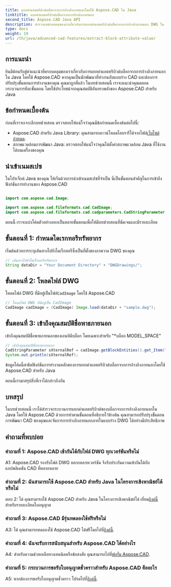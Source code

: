 ```yaml
---
title: แยกค่าแอตทริบิวต์บล็อกจากการอ้างอิงภายนอกโดยใช้ Aspose.CAD ใน Java
linktitle: แยกค่าแอตทริบิวต์บล็อกจากการอ้างอิงภายนอก
second_title: Aspose.CAD Java API
description: สำรวจบทช่วยสอนของเราเกี่ยวกับการแยกค่าแอตทริบิวต์บล็อกจากการอ้างอิงภายนอก DWG ใน Java โดยใช้ Aspose.CAD ปรับปรุงขั้นตอนการพัฒนา CAD ของคุณได้อย่างง่ายดาย
type: docs
weight: 19
url: /th/java/advanced-cad-features/extract-block-attribute-value/
---
```

## การแนะนำ

ยินดีต้อนรับสู่คำแนะนำที่ครอบคลุมของเราเกี่ยวกับการแยกค่าแอตทริบิวต์บล็อกจากการอ้างอิงภายนอกใน Java โดยใช้ Aspose.CAD หากคุณเป็นนักพัฒนาที่ทำงานกับแบบร่าง CAD และต้องการปรับปรุงขั้นตอนการทำงานของคุณ คุณมาถูกที่แล้ว ในบทช่วยสอนนี้ เราจะแนะนำคุณตลอดกระบวนการทีละขั้นตอน โดยใช้ประโยชน์จากคุณสมบัติอันทรงพลังของ Aspose.CAD สำหรับ Java

## ข้อกำหนดเบื้องต้น

ก่อนที่เราจะเจาะลึกบทช่วยสอน ตรวจสอบให้แน่ใจว่าคุณมีข้อกำหนดเบื้องต้นต่อไปนี้:

-  Aspose.CAD สำหรับ Java Library: คุณสามารถดาวน์โหลดไลบรารีได้จากไฟล์[เว็บไซต์กำหนด](https://releases.aspose.com/cad/java/).
- สภาพแวดล้อมการพัฒนา Java: ตรวจสอบให้แน่ใจว่าคุณได้ตั้งค่าสภาพแวดล้อม Java ที่ใช้งานได้บนเครื่องของคุณ

## นำเข้าเนมสเปซ

ในโปรเจ็กต์ Java ของคุณ ให้เริ่มด้วยการนำเข้าเนมสเปซที่จำเป็น นี่เป็นขั้นตอนสำคัญในการเข้าถึงฟังก์ชันการทำงานของ Aspose.CAD

```java

import com.aspose.cad.Image;

import com.aspose.cad.fileformats.cad.CadImage;
import com.aspose.cad.fileformats.cad.cadparameters.CadStringParameter;
```

ตอนนี้ เราจะแบ่งโค้ดตัวอย่างออกเป็นหลายขั้นตอนเพื่อให้มีบทช่วยสอนที่ชัดเจนและมีรายละเอียด

## ขั้นตอนที่ 1: กำหนดไดเรกทอรีทรัพยากร

เริ่มต้นด้วยการระบุเส้นทางไปยังไดเร็กทอรีซึ่งเป็นที่ตั้งของภาพวาด DWG ของคุณ

```java
// เส้นทางไปยังไดเร็กทอรีทรัพยากร
String dataDir = "Your Document Directory" + "DWGDrawings/";
```

## ขั้นตอนที่ 2: โหลดไฟล์ DWG

โหลดไฟล์ DWG ที่มีอยู่เป็นไฟล์`CadImage` โดยใช้ Aspose.CAD

```java
// โหลดไฟล์ DWG ที่มีอยู่เป็น CadImage
CadImage cadImage = (CadImage) Image.load(dataDir + "sample.dwg");
```

## ขั้นตอนที่ 3: เข้าถึงคุณสมบัติชื่อพาธภายนอก

เข้าถึงคุณสมบัติชื่อพาธภายนอกของเอนทิตีบล็อก โดยเฉพาะสำหรับ "*บล็อก MODEL_SPACE"

```java
// เข้าถึงคุณสมบัติชื่อพาธภายนอก
CadStringParameter sXternalRef = cadImage.getBlockEntities().get_Item("*MODEL_SPACE").getXRefPathName();
System.out.println(sXternalRef);
```

ข้อมูลโค้ดนี้สาธิตฟังก์ชันการทำงานหลักของการแยกค่าแอตทริบิวต์บล็อกจากการอ้างอิงภายนอกโดยใช้ Aspose.CAD สำหรับ Java

ตอนนี้เรามาสรุปสิ่งที่เราได้กล่าวถึงกัน

## บทสรุป

ในบทช่วยสอนนี้ เราได้สำรวจกระบวนการแยกค่าแอตทริบิวต์ของบล็อกจากการอ้างอิงภายนอกใน Java โดยใช้ Aspose.CAD ด้วยการทำตามขั้นตอนที่อธิบายไว้ข้างต้น คุณสามารถปรับปรุงขั้นตอนการพัฒนา CAD ของคุณและจัดการการอ้างอิงภายนอกภายในแบบร่าง DWG ได้อย่างมีประสิทธิภาพ

## คำถามที่พบบ่อย

### คำถามที่ 1: Aspose.CAD เข้ากันได้กับไฟล์ DWG ทุกเวอร์ชันหรือไม่

A1: Aspose.CAD รองรับไฟล์ DWG หลากหลายเวอร์ชัน จึงรับประกันความเข้ากันได้กับแอปพลิเคชัน CAD ที่หลากหลาย

### คำถามที่ 2: ฉันสามารถใช้ Aspose.CAD สำหรับ Java ในโครงการเชิงพาณิชย์ได้หรือไม่

 ตอบ 2: ได้ คุณสามารถใช้ Aspose.CAD สำหรับ Java ในโครงการเชิงพาณิชย์ได้ เยี่ยม[ลิงค์นี้](https://purchase.aspose.com/buy) สำหรับรายละเอียดใบอนุญาต

### คำถามที่ 3: Aspose.CAD มีรุ่นทดลองใช้ฟรีหรือไม่

 A3: ได้ คุณสามารถทดลองใช้ Aspose.CAD ได้ฟรีโดยไปที่[ลิงค์นี้](https://releases.aspose.com/).

### คำถามที่ 4: ฉันจะรับการสนับสนุนสำหรับ Aspose.CAD ได้อย่างไร

 A4: สำหรับความช่วยเหลือทางเทคนิคหรือข้อสงสัย คุณสามารถไปที่[ฟอรั่ม Aspose.CAD](https://forum.aspose.com/c/cad/19).

### คำถามที่ 5: กระบวนการขอรับใบอนุญาตชั่วคราวสำหรับ Aspose.CAD คืออะไร

 A5: หากต้องการขอรับใบอนุญาตชั่วคราว โปรดไปที่[ลิงค์นี้](https://purchase.aspose.com/temporary-license/).